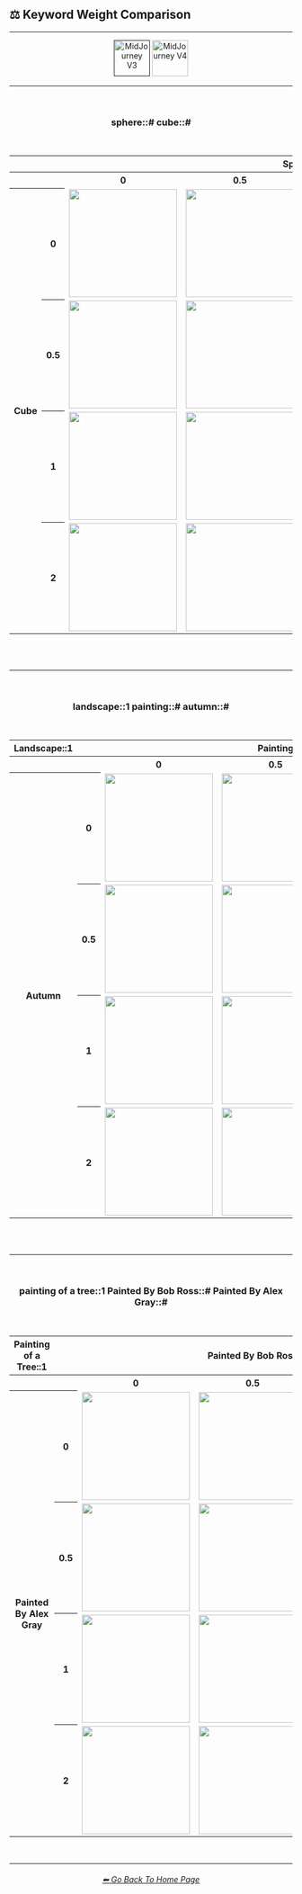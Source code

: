 <h2>⚖ Keyword Weight Comparison</h2>

<hr><!--------------->

<div align="center">

[<img src="/Images/Repo_Parts/Buttons/Version_Buttons/button_version_V3_active_half.webp?raw=true" alt="MidJourney V3" height="64" />]()
[<img src="/Images/Repo_Parts/Buttons/Version_Buttons/button_version_V4_inactive_half.webp?raw=true" alt="MidJourney V4" height="64" />](/Pages/MJ_V4/Comparison_Pages/Prompt_Writing/Keyword_Weight_Comparison.md)

</div>

<hr>
<br>

<div align="center">

<h3>sphere::# cube::#</h3>
<br>

<table>
    <tr align=center valign=middle>
        <th></th><th></th>
        <th colspan="4">Sphere</th>
    </tr>
    <tr align=center valign=middle>
        <th></th><th></th>
        <th>0</th>
        <th>0.5</th>
        <th>1</th>
        <th>2</th>
    </tr>
    <tr align=center valign=middle>
        <th rowspan="4">Cube</th>
        <th>0</th>
        <td><img src="/Images/MJ_V3/Comparison_Page_Images/Keyword_Weight_Comparison/sphere_cube/sphere_0_cube_0.png?raw=true" width="192" /></td>
        <td><img src="/Images/MJ_V3/Comparison_Page_Images/Keyword_Weight_Comparison/sphere_cube/sphere_0.5_cube_0.png?raw=true" width="192" /></td>
        <td><img src="/Images/MJ_V3/Comparison_Page_Images/Keyword_Weight_Comparison/sphere_cube/sphere_1_cube_0.png?raw=true" width="192" /></td>
        <td><img src="/Images/MJ_V3/Comparison_Page_Images/Keyword_Weight_Comparison/sphere_cube/sphere_2_cube_0.png?raw=true" width="192" /></td>
    </tr>
    <tr align=center valign=middle>
        <th>0.5</th>
        <td><img src="/Images/MJ_V3/Comparison_Page_Images/Keyword_Weight_Comparison/sphere_cube/sphere_0_cube_0.5.png?raw=true" width="192" /></td>
        <td><img src="/Images/MJ_V3/Comparison_Page_Images/Keyword_Weight_Comparison/sphere_cube/sphere_0.5_cube_0.5.png?raw=true" width="192" /></td>
        <td><img src="/Images/MJ_V3/Comparison_Page_Images/Keyword_Weight_Comparison/sphere_cube/sphere_1_cube_0.5.png?raw=true" width="192" /></td>
        <td><img src="/Images/MJ_V3/Comparison_Page_Images/Keyword_Weight_Comparison/sphere_cube/sphere_2_cube_0.5.png?raw=true" width="192" /></td>
    </tr>
    <tr align=center valign=middle>
        <th>1</th>
        <td><img src="/Images/MJ_V3/Comparison_Page_Images/Keyword_Weight_Comparison/sphere_cube/sphere_0_cube_1.png?raw=true" width="192" /></td>
        <td><img src="/Images/MJ_V3/Comparison_Page_Images/Keyword_Weight_Comparison/sphere_cube/sphere_0.5_cube_1.png?raw=true" width="192" /></td>
        <td><img src="/Images/MJ_V3/Comparison_Page_Images/Keyword_Weight_Comparison/sphere_cube/sphere_1_cube_1.png?raw=true" width="192" /></td>
        <td><img src="/Images/MJ_V3/Comparison_Page_Images/Keyword_Weight_Comparison/sphere_cube/sphere_2_cube_1.png?raw=true" width="192" /></td>
    </tr>
    <tr align=center valign=middle>
        <th>2</th>
        <td><img src="/Images/MJ_V3/Comparison_Page_Images/Keyword_Weight_Comparison/sphere_cube/sphere_0_cube_2.png?raw=true" width="192" /></td>
        <td><img src="/Images/MJ_V3/Comparison_Page_Images/Keyword_Weight_Comparison/sphere_cube/sphere_0.5_cube_2.png?raw=true" width="192" /></td>
        <td><img src="/Images/MJ_V3/Comparison_Page_Images/Keyword_Weight_Comparison/sphere_cube/sphere_1_cube_2.png?raw=true" width="192" /></td>
        <td><img src="/Images/MJ_V3/Comparison_Page_Images/Keyword_Weight_Comparison/sphere_cube/sphere_2_cube_2.png?raw=true" width="192" /></td>
    </tr>
</table>

<br><br>
<hr><!--------------->
<br>
<h3>landscape::1 painting::# autumn::#</h3>
<br>

<table>
    <tr align=center valign=middle>
        <th>Landscape::1</th>
        <th></th>
        <th colspan="3">Painting</th>
    </tr>
    <tr align=center valign=middle>
        <th></th><th></th>
        <th>0</th>
        <th>0.5</th>
        <th>1</th>
    </tr>
    <tr align=center valign=middle>
        <th rowspan="4">Autumn</th>
        <th>0</th>
        <td><img src="/Images/MJ_V3/Comparison_Page_Images/Keyword_Weight_Comparison/landscape_painting_autumn/landscape_1_painting_0_autumn_0.png?raw=true" width="192" /></td>
        <td><img src="/Images/MJ_V3/Comparison_Page_Images/Keyword_Weight_Comparison/landscape_painting_autumn/landscape_1_painting_0.5_autumn_0.png?raw=true" width="192" /></td>
        <td><img src="/Images/MJ_V3/Comparison_Page_Images/Keyword_Weight_Comparison/landscape_painting_autumn/landscape_1_painting_1_autumn_0.png?raw=true" width="192" /></td>
    </tr>
    <tr align=center valign=middle>
        <th>0.5</th>
        <td><img src="/Images/MJ_V3/Comparison_Page_Images/Keyword_Weight_Comparison/landscape_painting_autumn/landscape_1_painting_0_autumn_0.5.png?raw=true" width="192" /></td>
        <td><img src="/Images/MJ_V3/Comparison_Page_Images/Keyword_Weight_Comparison/landscape_painting_autumn/landscape_1_painting_0.5_autumn_0.5.png?raw=true" width="192" /></td>
        <td><img src="/Images/MJ_V3/Comparison_Page_Images/Keyword_Weight_Comparison/landscape_painting_autumn/landscape_1_painting_1_autumn_0.5.png?raw=true" width="192" /></td>
    </tr>
    <tr align=center valign=middle>
        <th>1</th>
        <td><img src="/Images/MJ_V3/Comparison_Page_Images/Keyword_Weight_Comparison/landscape_painting_autumn/landscape_1_painting_0_autumn_1.png?raw=true" width="192" /></td>
        <td><img src="/Images/MJ_V3/Comparison_Page_Images/Keyword_Weight_Comparison/landscape_painting_autumn/landscape_1_painting_0.5_autumn_1.png?raw=true" width="192" /></td>
        <td><img src="/Images/MJ_V3/Comparison_Page_Images/Keyword_Weight_Comparison/landscape_painting_autumn/landscape_1_painting_1_autumn_1.png?raw=true" width="192" /></td>
    </tr>
    <tr align=center valign=middle>
        <th>2</th>
        <td><img src="/Images/MJ_V3/Comparison_Page_Images/Keyword_Weight_Comparison/landscape_painting_autumn/landscape_1_painting_0_autumn_2.png?raw=true" width="192" /></td>
        <td><img src="/Images/MJ_V3/Comparison_Page_Images/Keyword_Weight_Comparison/landscape_painting_autumn/landscape_1_painting_0.5_autumn_2.png?raw=true" width="192" /></td>
        <td><img src="/Images/MJ_V3/Comparison_Page_Images/Keyword_Weight_Comparison/landscape_painting_autumn/landscape_1_painting_1_autumn_2.png?raw=true" width="192" /></td>
    </tr>
</table>

<br><br>
<hr><!--------------->

<br>
<h3>painting of a tree::1 Painted By Bob Ross::# Painted By Alex Gray::#</h3>
<br>

<table>
    <tr align=center valign=middle>
        <th>Painting of a Tree::1</th>
        <th></th>
        <th colspan="3">Painted By Bob Ross</th>
    </tr>
    <tr align=center valign=middle>
        <th></th><th></th>
        <th>0</th>
        <th>0.5</th>
        <th>1</th>
    </tr>
    <tr align=center valign=middle>
        <th rowspan="4">Painted By Alex Gray</th>
        <th>0</th>
        <td><img src="/Images/MJ_V3/Comparison_Page_Images/Keyword_Weight_Comparison/painting_of_a_tree-Painted_By_Bob_Ross-Painted_By_Alex_Gray/paintingofatree_1_PaintedByBobRoss_0_PaintedByAlexGray_0.png?raw=true" width="192" /></td>
        <td><img src="/Images/MJ_V3/Comparison_Page_Images/Keyword_Weight_Comparison/painting_of_a_tree-Painted_By_Bob_Ross-Painted_By_Alex_Gray/paintingofatree_1_PaintedByBobRoss_0.5_PaintedByAlexGray_0.png?raw=true" width="192" /></td>
        <td><img src="/Images/MJ_V3/Comparison_Page_Images/Keyword_Weight_Comparison/painting_of_a_tree-Painted_By_Bob_Ross-Painted_By_Alex_Gray/paintingofatree_1_PaintedByBobRoss_1_PaintedByAlexGray_0.png?raw=true" width="192" /></td>
    </tr>
    <tr align=center valign=middle>
        <th>0.5</th>
        <td><img src="/Images/MJ_V3/Comparison_Page_Images/Keyword_Weight_Comparison/painting_of_a_tree-Painted_By_Bob_Ross-Painted_By_Alex_Gray/paintingofatree_1_PaintedByBobRoss_0_PaintedByAlexGray_0.5.png?raw=true" width="192" /></td>
        <td><img src="/Images/MJ_V3/Comparison_Page_Images/Keyword_Weight_Comparison/painting_of_a_tree-Painted_By_Bob_Ross-Painted_By_Alex_Gray/paintingofatree_1_PaintedByBobRoss_0.5_PaintedByAlexGray_0.5.png?raw=true" width="192" /></td>
        <td><img src="/Images/MJ_V3/Comparison_Page_Images/Keyword_Weight_Comparison/painting_of_a_tree-Painted_By_Bob_Ross-Painted_By_Alex_Gray/paintingofatree_1_PaintedByBobRoss_1_PaintedByAlexGray_0.5.png?raw=true" width="192" /></td>
    </tr>
    <tr align=center valign=middle>
        <th>1</th>
        <td><img src="/Images/MJ_V3/Comparison_Page_Images/Keyword_Weight_Comparison/painting_of_a_tree-Painted_By_Bob_Ross-Painted_By_Alex_Gray/paintingofatree_1_PaintedByBobRoss_0_PaintedByAlexGray_1.png?raw=true" width="192" /></td>
        <td><img src="/Images/MJ_V3/Comparison_Page_Images/Keyword_Weight_Comparison/painting_of_a_tree-Painted_By_Bob_Ross-Painted_By_Alex_Gray/paintingofatree_1_PaintedByBobRoss_0.5_PaintedByAlexGray_1.png?raw=true" width="192" /></td>
        <td><img src="/Images/MJ_V3/Comparison_Page_Images/Keyword_Weight_Comparison/painting_of_a_tree-Painted_By_Bob_Ross-Painted_By_Alex_Gray/paintingofatree_1_PaintedByBobRoss_1_PaintedByAlexGray_1.png?raw=true" width="192" /></td>
    </tr>
    <tr align=center valign=middle>
        <th>2</th>
        <td><img src="/Images/MJ_V3/Comparison_Page_Images/Keyword_Weight_Comparison/painting_of_a_tree-Painted_By_Bob_Ross-Painted_By_Alex_Gray/paintingofatree_1_PaintedByBobRoss_0_PaintedByAlexGray_2.png?raw=true" width="192" /></td>
        <td><img src="/Images/MJ_V3/Comparison_Page_Images/Keyword_Weight_Comparison/painting_of_a_tree-Painted_By_Bob_Ross-Painted_By_Alex_Gray/paintingofatree_1_PaintedByBobRoss_0.5_PaintedByAlexGray_2.png?raw=true" width="192" /></td>
        <td><img src="/Images/MJ_V3/Comparison_Page_Images/Keyword_Weight_Comparison/painting_of_a_tree-Painted_By_Bob_Ross-Painted_By_Alex_Gray/paintingofatree_1_PaintedByBobRoss_1_PaintedByAlexGray_2.png?raw=true" width="192" /></td>
    </tr>
</table>



</div>

<br>

<hr><!--------------->
<div align="center">
<h6><a href="https://github.com/willwulfken/MidJourney-Styles-and-Keywords-Reference/blob/main/README.md">⬅ Go Back To Home Page</a></h6>
</div>